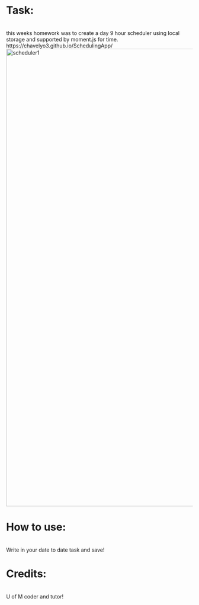 <h1>Task:</h1><br>
this weeks homework was to create a day 9 hour scheduler using local storage and supported by moment.js for time. 
<br>
https://chavelyo3.github.io/SchedulingApp/
<br>
<img width="1234" alt="scheduler1" src="https://user-images.githubusercontent.com/69928551/97832088-9461aa00-1c97-11eb-9426-0306b9e2132d.png">
<br>
<h1>How to use: </h1><br>
Write in your date to date task and save!
<br>
<h1>Credits:</h1> <br>
U of M coder and tutor!